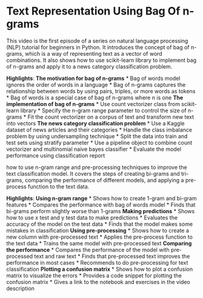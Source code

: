 # Text Representation Using Bag Of n-grams


This video is the first episode of a series on natural language processing (NLP) tutorial for beginners in Python. It introduces the concept of bag of n-grams, which is a way of representing text as a vector of word combinations. It also shows how to use scikit-learn library to implement bag of n-grams and apply it to a news category classification problem.

**Highlights**:
**The motivation for bag of n-grams**
    * Bag of words model ignores the order of words in a language
    * Bag of n-grams captures the relationship between words by using pairs, triples, or more words as tokens
    * Bag of words is a special case of bag of n-grams where n is one
**The implementation of bag of n-grams**
    * Use count vectorizer class from scikit-learn library
    * Specify the n-gram range parameter to control the size of n-grams
    * Fit the count vectorizer on a corpus of text and transform new text into vectors
**The news category classification problem**
    * Use a Kaggle dataset of news articles and their categories
    * Handle the class imbalance problem by using undersampling technique
    * Split the data into train and test sets using stratify parameter
    * Use a pipeline object to combine count vectorizer and multinomial naive bayes classifier
    * Evaluate the model performance using classification report

 how to use n-gram range and pre-processing techniques to improve the text classification model. It covers the steps of creating bi-grams and tri-grams, comparing the performance of different models, and applying a pre-process function to the text data.

**Highlights**:
**Using n-gram range**
    * Shows how to create 1-gram and bi-gram features
    * Compares the performance with bag of words model
    * Finds that bi-grams perform slightly worse than 1-grams
**Making predictions**
    * Shows how to use x test and y test data to make predictions
    * Evaluates the accuracy of the model on the test data
    * Finds that the model makes some mistakes in classification
**Using pre-processing**
    * Shows how to create a new column with pre-processed text
    * Applies the pre-process function to the text data
    * Trains the same model with pre-processed text
**Comparing the performance**
    * Compares the performance of the model with pre-processed text and raw text
    * Finds that pre-processed text improves the performance in most cases
    * Recommends to do pre-processing for text classification
**Plotting a confusion matrix**
    * Shows how to plot a confusion matrix to visualize the errors
    * Provides a code snippet for plotting the confusion matrix
    * Gives a link to the notebook and exercises in the video description

    
